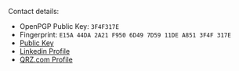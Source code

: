 Contact details:

- OpenPGP Public Key: ```3F4F317E```
- Fingerprint: ```E15A 44DA 2A21 F950 6D49 7D59 11DE A851 3F4F 317E```
- [Public Key](3F4F317E_public_key.asc)
- [Linkedin Profile](https://www.linkedin.com/in/joergschultzelutter)
- [QRZ.com Profile](https://www.qrz.com/db/DF1JSL)
